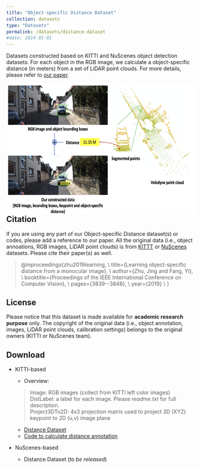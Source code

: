 ```yaml
---
title: "Object-specific Distance Dataset"
collection: datasets
type: "Datasets"
permalink: /datasets/distance-dataset
#date: 2014-01-01
---
```


Datasets constructed based on KITTI and NuScenes object detection datasets. For each object in the RGB image, we calculate a object-specific distance (in meters) from a set of LiDAR point clouds. For more details, please refer to [our paper](https://openaccess.thecvf.com/content_ICCV_2019/papers/Zhu_Learning_Object-Specific_Distance_From_a_Monocular_Image_ICCV_2019_paper.pdf). 

<img src="/images/DistanceDataset.png" alt="drawing" align="left" width="600" height="350"/>  




Citation
--------
If you are using any part of our Object-specific Distance dataset(s) or codes, please add a reference to our paper. All the original data (i.e., object annoations, RGB images, LiDAR point clouds) is from [KITTT](http://www.cvlibs.net/datasets/kitti/eval_object.php?obj_benchmark=3d) or [NuScenes](https://www.nuscenes.org) datasets. Please cite their paper(s) as well. 


> @inproceedings{zhu2019learning, \\
>   title={Learning object-specific distance from a monocular image}, \\
>   author={Zhu, Jing and Fang, Yi}, \\
>   booktitle={Proceedings of the IEEE International Conference on Computer Vision}, \\
>   pages={3839--3848}, \\
>   year={2019} \\
> }



License
--------
Please notice that this dataset is made available for **academic research purpose** only. The copyright of the original data (i.e., object annotation, images, LiDAR point clouds, calibration settings) belongs to the original owners (KITTI or NuScenes team). 



Download
--------
* KITTI-based
  * Overview: 
  >Image: RGB images (collect from KITTI left color images) <br>
  >DistLabel: a label for each image. Please *readme.txt* for full description. <br>
  >Project3DTo2D: 4x3 projection matrix used to project 3D (XYZ) keypoint to 2D (u,v) image plane <br>
  
  * [Distance Dataset]()
  * [Code to calculate distance annotation]()

* NuScenes-based 
  * Distance Dataset (*to be released*)







